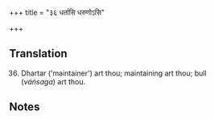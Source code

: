 +++
title = "३६ धर्तासि धरुणोऽसि"

+++
## Translation
36. Dhartar ('maintainer') art thou; maintaining art thou; bull  
(*váṅsaga*) art thou.

## Notes

